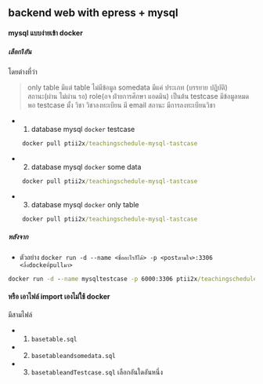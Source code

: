## backend web with epress + mysql
#### mysql แบบง่ายเข้า docker
##### เลือก1อัน 
โดยต่างที่ว่า
 > only table มีแต่ table ไม่มีข้อมูล
 > somedata มีแค่ ประเภท (บรรยาย ปฏิบัติ) สถานะ(ผ่าน ไม่ผ่าน รอ) role(อจ ฝ่ายการศึกษา แอดมิน) เป็นต้น
 > testcase มีข้อมูลหมดพอ testcase มั้ง วิชา วิชาลงทะเบียน มี email สถานะ มีการลงทะเบียนวิชา
 
- 1. database mysql `docker` testcase 
```cmd
    docker pull ptii2x/teachingschedule-mysql-tastcase
```

- 2. database mysql `docker` some data
```cmd
    docker pull ptii2x/teachingschedule-mysql-tastcase
```

- 3. database mysql `docker` only table
```cmd
    docker pull ptii2x/teachingschedule-mysql-tastcase
```
##### หลังจาก
- ตัวอย่าง `docker run -d --name <ชื่ออะไรก็ได้> -p <postตามใจ>:3306 <ลิ้งdockeที่pullมา>`
```cmd
docker run -d --name mysqltestcase -p 6000:3306 ptii2x/teachingschedule-mysql-tastcase
```

#### หรือ เอาไฟล์ import เองไม่ใช้ docker
มีสามไฟล์
- 1. `basetable.sql`
- 2. `basetableandsomedata.sql`
- 3. `basetableandTestcase.sql`
เลือกอันใดอันหนึ่ง